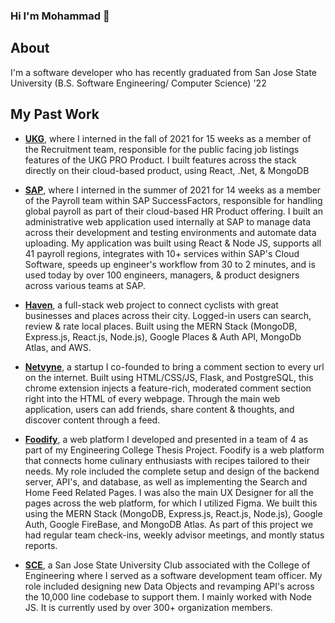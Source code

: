 ### Hi I'm Mohammad 👋

## About
I'm a software developer who has recently graduated from San Jose State University (B.S. Software Engineering/ Computer Science) '22

## My Past Work
- [**UKG**](https://www.ukg.com/), where I interned in the fall of 2021 for 15 weeks as a member of the Recruitment team, responsible for the public facing job listings features of the UKG PRO Product. I built features across the stack directly on their cloud-based product, using React, .Net, & MongoDB

- [**SAP**](https://www.sap.com/products/hcm.html), where I interned in the summer of 2021 for 14 weeks as a member of the Payroll team within SAP SuccessFactors, responsible for handling global payroll as part of their cloud-based HR Product offering. I built an administrative web application used internally at SAP to manage data across their development and testing environments and automate data uploading. My application was built using React & Node JS, supports all 41 payroll regions, integrates with 10+ services within SAP's Cloud Software, speeds up engineer's workflow from 30 to 2 minutes, and is used today by over 100 engineers, managers, & product designers across various teams at SAP.

- [**Haven**](https://github.com/mohammadsleiman/Haven), a full-stack web project to connect cyclists with great businesses and places across their city. Logged-in users can search, review & rate local places. Built using the MERN Stack (MongoDB, Express.js, React.js, Node.js), Google Places & Auth API, MongoDb Atlas, and AWS. 

- [**Netvyne**](https://www.netvyne.com/), a startup I co-founded to bring a comment section to every url on the internet. Built using HTML/CSS/JS, Flask, and PostgreSQL, this chrome extension injects a feature-rich, moderated comment section right into the HTML of every webpage. Through the main web application, users can add friends, share content & thoughts, and discover content through a feed.

- [**Foodify**](https://github.com/mohammadsleiman/Foodify.us), a web platform I developed and presented in a team of 4 as part of my Engineering College Thesis Project. Foodify is a web platform that connects home culinary enthusiasts with recipes tailored to their needs. My role included the complete setup and design of the backend server, API's, and database, as well as implementing the Search and Home Feed Related Pages. I was also the main UX Designer for all the pages across the web platform, for which I utilized Figma. We built this using the MERN Stack (MongoDB, Express.js, React.js, Node.js), Google Auth, Google FireBase, and MongoDB Atlas. As part of this project we had regular team check-ins, weekly advisor meetings, and montly status reports.

- [**SCE**](https://sce.engr.sjsu.edu/), a San Jose State University Club associated with the College of Engineering where I served as a software development team officer. My role included designing new Data Objects and revamping API's across the 10,000 line codebase to support them. I mainly worked with Node JS. It is currently used by over 300+ organization members.
















<!--
**mohammadsleiman/mohammadsleiman** is a ✨ _special_ ✨ repository because its `README.md` (this file) appears on your GitHub profile.

Here are some ideas to get you started:

- 🔭 I’m currently working on ...
- 🌱 I’m currently learning ...
- 👯 I’m looking to collaborate on ...
- 🤔 I’m looking for help with ...
- 💬 Ask me about ...
- 📫 How to reach me: ...
- 😄 Pronouns: ...
- ⚡ Fun fact: ...
-->
